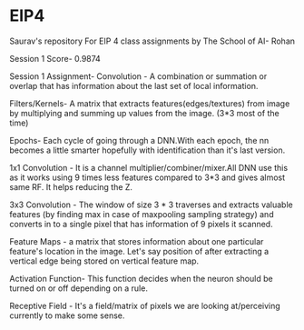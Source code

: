 # EIP4
Saurav's repository For EIP 4 class assignments by The School of AI- Rohan




Session 1
Score- 0.9874

Session 1 Assignment-
Convolution -  A combination or summation or overlap that has information about the last set of local information.


Filters/Kernels- A matrix that extracts features(edges/textures) from image by multiplying and summing up values from the image. (3*3 most of the time)


Epochs- Each cycle of going through a DNN.With each epoch, the nn becomes a little smarter hopefully with identification than it's last version.


1x1 Convolution - It is a channel multiplier/combiner/mixer.All DNN use this as it works using 9 times less features compared to 3*3 and gives almost same RF. It helps reducing the Z.


3x3 Convolution - The window of size 3 * 3 traverses and extracts valuable features (by finding max in case of maxpooling sampling strategy) and converts in to a single pixel that has information of 9 pixels it scanned.


Feature Maps - a matrix that stores information about one particular feature's location in the image. Let's say position of after extracting a vertical edge being stored on vertical feature map.


Activation Function- This function decides when the neuron should be turned on or off depending on a rule.


Receptive Field - It's a field/matrix of pixels we are looking at/perceiving currently to make some sense.
